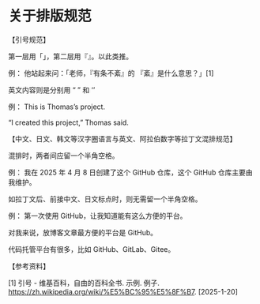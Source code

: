 # 关于排版规范

【引号规范】

第一层用「」，第二层用『』。以此类推。

例：
他站起来问：「老师，『有条不紊』的 『紊』是什么意思？」[1]

英文内容则是分别用 “ ” 和 ‘’

例：
This is Thomas’s project.

“I created this project,” Thomas said.

【中文、日文、韩文等汉字圈语言与英文、阿拉伯数字等拉丁文混排规范】

混排时，两者间应留一个半角空格。

例：
我在 2025 年 4 月 8 日创建了这个 GitHub 仓库，这个 GitHub 仓库主要由我维护。

如拉丁文后、前接中文、日文标点时，则无需留一个半角空格。

例：
第一次使用 GitHub，让我知道能有这么方便的平台。

对我来说，放博客文章最方便的平台是 GitHub。

代码托管平台有很多，比如 GitHub、GitLab、Gitee。


【参考资料】

[1] 引号 - 维基百科，自由的百科全书. 示例. 例子. https://zh.wikipedia.org/wiki/%E5%BC%95%E5%8F%B7. [2025-1-20]
